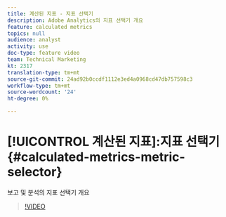 ```yaml
---
title: 계산된 지표 - 지표 선택기
description: Adobe Analytics의 지표 선택기 개요
feature: calculated metrics
topics: null
audience: analyst
activity: use
doc-type: feature video
team: Technical Marketing
kt: 2317
translation-type: tm+mt
source-git-commit: 24ad92b0ccdf1112e3ed4a0968cd47db757598c3
workflow-type: tm+mt
source-wordcount: '24'
ht-degree: 0%

---
```



# [!UICONTROL 계산된 지표]:지표 선택기 {#calculated-metrics-metric-selector}

보고 및 분석의 지표 선택기 개요

>[!VIDEO](https://video.tv.adobe.com/v/25410/?quality=12)
